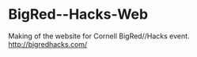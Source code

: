 BigRed--Hacks-Web
=================

Making of the website for Cornell BigRed//Hacks event. http://bigredhacks.com/
